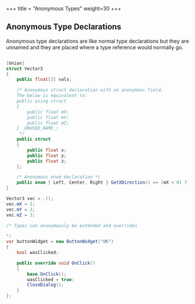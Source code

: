 +++
title = "Anonymous Types"
weight=30
+++

## Anonymous Type Declarations

Anonymous type declarations are like normal type declarations but they are unnamed and they are placed where a type reference would normally go.

```C#

[Union]
struct Vector3
{
	public float[3] vals;

    /* Anonymous struct declaration with an anonymous field.
    The below is equivalent to:
    public using struct
	{
		public float mX;
		public float mY;
		public float mZ;
	} _UNUSED_NAME_;
     */
	public struct
	{
		public float x;
		public float y;
		public float z;
	};

    /* Anonymous enum declaration */
    public enum { Left, Center, Right } GetXDirection() => (mX < 0) ? .Left : (mX > 0) ? .Right : .Center;
}

Vector3 vec = .();
vec.mX = 1;
vec.mY = 2;
vec.mZ = 3;

/* Types can anonymously be extended and overriden

*/
var buttonWidget = new ButtonWidget("OK")
{
    bool wasClicked;

    public override void OnClick()
    {
        base.OnClick();
        wasClicked = true;
        CloseDialog();
    }
};

```
